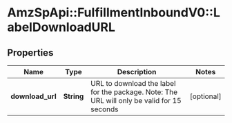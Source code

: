 # AmzSpApi::FulfillmentInboundV0::LabelDownloadURL

## Properties
Name | Type | Description | Notes
------------ | ------------- | ------------- | -------------
**download_url** | **String** | URL to download the label for the package. Note: The URL will only be valid for 15 seconds | [optional] 

